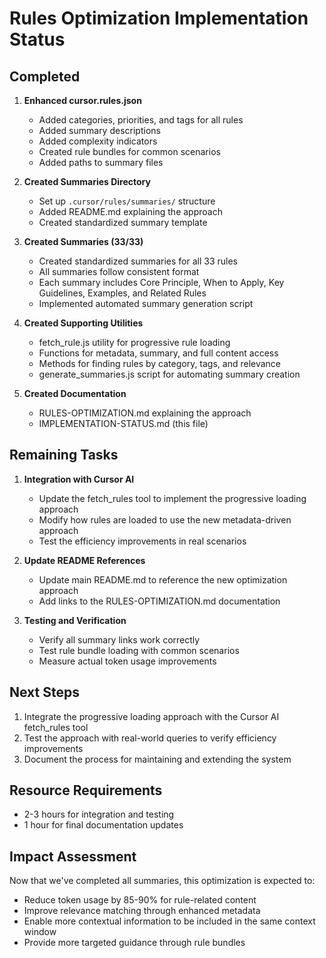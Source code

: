 # Rules Optimization Implementation Status

## Completed

1. **Enhanced cursor.rules.json**

   - Added categories, priorities, and tags for all rules
   - Added summary descriptions
   - Added complexity indicators
   - Created rule bundles for common scenarios
   - Added paths to summary files

2. **Created Summaries Directory**

   - Set up `.cursor/rules/summaries/` structure
   - Added README.md explaining the approach
   - Created standardized summary template

3. **Created Summaries (33/33)**

   - Created standardized summaries for all 33 rules
   - All summaries follow consistent format
   - Each summary includes Core Principle, When to Apply, Key Guidelines, Examples, and Related Rules
   - Implemented automated summary generation script

4. **Created Supporting Utilities**

   - fetch_rule.js utility for progressive rule loading
   - Functions for metadata, summary, and full content access
   - Methods for finding rules by category, tags, and relevance
   - generate_summaries.js script for automating summary creation

5. **Created Documentation**
   - RULES-OPTIMIZATION.md explaining the approach
   - IMPLEMENTATION-STATUS.md (this file)

## Remaining Tasks

1. **Integration with Cursor AI**

   - Update the fetch_rules tool to implement the progressive loading approach
   - Modify how rules are loaded to use the new metadata-driven approach
   - Test the efficiency improvements in real scenarios

2. **Update README References**

   - Update main README.md to reference the new optimization approach
   - Add links to the RULES-OPTIMIZATION.md documentation

3. **Testing and Verification**
   - Verify all summary links work correctly
   - Test rule bundle loading with common scenarios
   - Measure actual token usage improvements

## Next Steps

1. Integrate the progressive loading approach with the Cursor AI fetch_rules tool
2. Test the approach with real-world queries to verify efficiency improvements
3. Document the process for maintaining and extending the system

## Resource Requirements

- 2-3 hours for integration and testing
- 1 hour for final documentation updates

## Impact Assessment

Now that we've completed all summaries, this optimization is expected to:

- Reduce token usage by 85-90% for rule-related content
- Improve relevance matching through enhanced metadata
- Enable more contextual information to be included in the same context window
- Provide more targeted guidance through rule bundles
